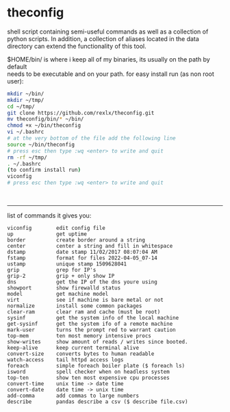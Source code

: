 # theconfig
shell script containing semi-useful commands as well as a collection of python scripts. In addition, a collection of aliases located in the data directory can extend the functionality of this tool.

$HOME/bin/ is where i keep all of my binaries, its usually on the path by default
<br>
needs to be executable and on your path. for easy install run (as non root user):

```bash
mkdir ~/bin/
mkdir ~/tmp/
cd ~/tmp/
git clone https://github.com/rexlx/theconfig.git
mv theconfig/bin/* ~/bin/
chmod +x ~/bin/theconfig
vi ~/.bashrc
# at the very bottom of the file add the following line
source ~/bin/theconfig
# press esc then type :wq <enter> to write and quit
rm -rf ~/tmp/
. ~/.bashrc
(to confirm install run)
viconfig
# press esc then type :wq <enter> to write and quit
```
<br><hr>
list of commands it gives you:

```
viconfig        edit config file
up              get uptime
border          create border around a string
center          center a string and fill in whitespace
dstamp          date stamp 11/02/2017 08:07:04 AM
fstamp          format for files 2022-04-05_07-14
ustamp          unique stamp 1509628041
grip            grep for IP's
grip-2          grip + only show IP
dns             get the IP of the dns youre using
showport        show firewalld status
model           get machine model
virt            see if machine is bare metal or not
normalize       install some common packages
clear-ram       clear ram and cache (must be root)
sysinf          get the system info of the local machine
get-sysinf      get the system ifo of a remote machine
mark-user       turns the prompt red to warrant caution
top-mem         ten most memory intensive procs
show-writes     show amount of reads / writes since booted.
keep-alive      keep current terminal alive
convert-size    converts bytes to human readable
watch-access    tail httpd access logs
foreach         simple foreach boiler plate ($ foreach ls)
isword          spell checker when on headless system
top-ten         show ten most expensive cpu processes
convert-time    unix time -> date time
convert-date    date time -> unix time
add-comma       add commas to large numbers
describe        pandas describe a csv ($ describe file.csv)
```
